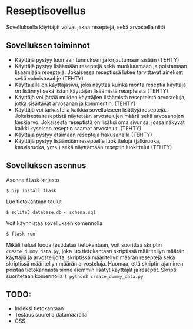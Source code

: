 # Reseptisovellus

Sovelluksella käyttäjät voivat jakaa reseptejä, sekä arvostella niitä
## Sovelluksen toiminnot
* Käyttäjä pystyy luomaan tunnuksen ja kirjautumaan sisään (TEHTY)
* Käyttäjä pystyy lisäämään reseptejä sekä muokkaamaan ja poistamaan lisäämiään reseptejä. Jokaisessa reseptissä lukee tarvittavat ainekset sekä valmistusohje (TEHTY)
* Käyttäjällä on käyttäjäsivu, joka näyttää kuinka monta reseptiä käyttäjä on lisännyt sekä listan käyttäjän lisäämistä resepteistä (TEHTY)
* Käyttäjä voi jättää muiden käyttäjien lisäämistä resepteistä arvosteluja, jotka sisältävät arvosanan ja kommentin. (TEHTY)
* Käyttäjä voi tarkastella kaikkia sovellukseen lisättyjä reseptejä. Jokaisesta reseptistä näytetään arvostelujen määrä sekä arvosanojen keskiarvo. Jokaisesta reseptistä on lisäksi oma sivunsa, jossa näkyvät kaikki kyseisen reseptin saamat arvostelut. (TEHTY)
* Käyttäjä pystyy etsimään reseptejä hakusanalla (TEHTY)
* Käyttäjä pystyy lisäämään resepteille luokitteluja (jälkiruoka, kasvisruoka, yms.) sekä näyttämään reseptin luokittelut (TEHTY)
  
## Sovelluksen asennus

Asenna ```flask```-kirjasto

```$ pip install flask```

Luo tietokantaan taulut

```$ sqlite3 database.db < schema.sql```

Voit käynnistää sovelluksen komennolla

```$ flask run```

Mikäli haluat luoda testidataa tietokantaan, voit suorittaa skriptin ```create_dummy_data.py```, joka luo tietokantaan skriptissä määritellyn määrän käyttäjiä ja arvostelijoita, skriptissä määritellyn määrän reseptejä sekä skriptissä määritellyn määrän arvosteluja. Huomaa, että skriptin ajaminen poistaa tietokannasta sinne aiemmin lisätyt käyttäjät ja reseptit. Skripti suoritetaan komennolla ```$ python3 create_dummy_data.py```

## TODO:
* Indeksi tietokantaan
* Testaus suurella datamäärällä
* CSS
